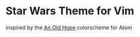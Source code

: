 # Star Wars Theme for Vim
  inspired by the [An Old Hope](https://atom.io/themes/an-old-hope-syntax) colorscheme for Atom
